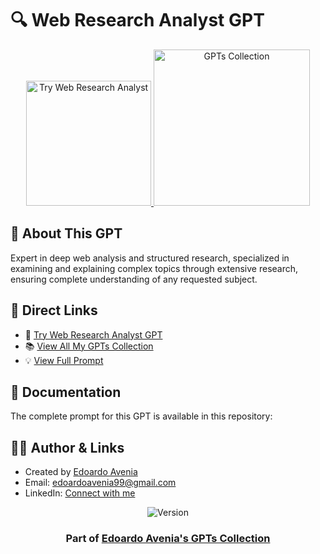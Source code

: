 # 🔍 Web Research Analyst GPT

<div align="center">
  <a href="https://chat.openai.com/g/g-IF18aGRLF-web-research-analyst">
    <img src="https://img.shields.io/badge/TRY_THIS_GPT-37a779?style=for-the-badge&logo=openai&logoWidth=20" alt="Try Web Research Analyst" width="200">
  </a>
  <a href="https://github.com/edoardoavenia/edoardo-avenia-gpt-collection">
    <img src="https://img.shields.io/badge/VIEW_ALL_MY_GPTs-4f46e5?style=for-the-badge&logo=github&logoWidth=20" alt="GPTs Collection" width="250">
  </a>
</div>

## 🤖 About This GPT
Expert in deep web analysis and structured research, specialized in examining and explaining complex topics through extensive research, ensuring complete understanding of any requested subject.

## 🔗 Direct Links
- 🎯 [Try Web Research Analyst GPT](https://chat.openai.com/g/g-IF18aGRLF-web-research-analyst)
- 📚 [View All My GPTs Collection](https://github.com/edoardoavenia/edoardo-avenia-gpt-collection)
- 💡 [View Full Prompt](./prompts/main.txt)

## 📖 Documentation
The complete prompt for this GPT is available in this repository:


## 👨‍💻 Author & Links
- Created by [Edoardo Avenia](https://www.linkedin.com/in/edoardoavenia/)
- Email: [edoardoavenia99@gmail.com](mailto:edoardoavenia99@gmail.com)
- LinkedIn: [Connect with me](https://www.linkedin.com/in/edoardoavenia/)

<div align="center">
  <img src="https://img.shields.io/badge/Version-6.4-2ea44f?style=for-the-badge" alt="Version">
</div>

<div align="center">
  <h3>Part of <a href="https://github.com/edoardoavenia/edoardo-avenia-gpt-collection">Edoardo Avenia's GPTs Collection</a></h3>
</div>
